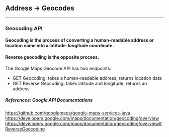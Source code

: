 ## Address -> Geocodes
___

### Geocoding API
#### Geocoding is the process of converting a human-readable address or location name into a latitude-longitude coordinate.
#### Reverse geocoding is the opposite process.

The Google Maps Geocode API has two endpoints:

 - GET Geocoding: takes a human-readable address, returns location data
 - GET Reverse Geocoding: takes latitude and longitude, returns an address


##### References: Google API Documentations
https://github.com/googlemaps/google-maps-services-java <br/>
https://developers.google.com/maps/documentation/geocoding/overview <br/> 
https://developers.google.com/maps/documentation/geocoding/overview#ReverseGeocoding <br/>